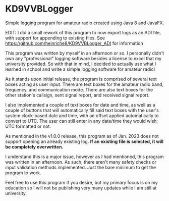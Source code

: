 # KD9VVBLogger
Simple logging program for amateur radio created using Java 8 and JavaFX.

EDIT: I did a small rework of this program to now export logs as an ADI file, with support for appending to existing files. 
See https://github.com/heinriche8/KD9VVBLogger_ADI for information

This program was written by myself in an afternoon or so. I personally didn't own any "professional" logging software besides a license to excel that my university provided.
So with that in mind, I decided to actually use what I learned in school and write a simple logging software for amateur radio!

As it stands upon initial release, the program is comprised of several text boxes acting as user input. There are text boxes for the amateur radio band, frequency, and
communication mode. There are also text boxes for the other station's callsign, sent signal report, and received signal report.

I also implemented a couple of text boxes for date and time, as well as a couple of buttons that will automatically fill said text boxes with the user's
system clock-based date and time, with an offset applied automatically to convert to UTC. The user can still enter in any date/time they would wish; UTC formatted or not.

As mentioned in the v1.0.0 release, this program as of Jan. 2023 does not support opening an already existing log. 
<b>If an existing file is selected, it will be completely overwritten.</b>

I understand this is a major issue, however as I had mentioned, this program was written in an afternoon. As such, there aren't many safety checks or input validation
methods implemented. Just the bare minimum to get the program to work.

Feel free to use this program if you desire, but my primary focus is on my education so I will not be publishing very many updates while I am still at university.
